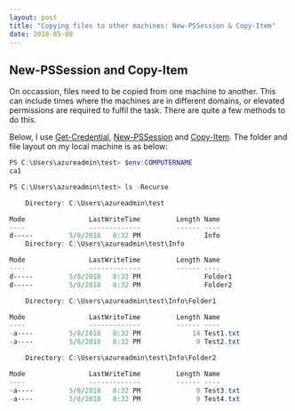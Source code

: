 ```yaml
---
layout: post
title: "Copying files to other machines: New-PSSession & Copy-Item"
date: 2018-05-08
---
```

## New-PSSession and Copy-Item
On occassion, files need to be copied from one machine to another. This can include times where the machines are in different domains, or elevated permissions are required to fulfil the task. There are quite a few methods to do this. 

Below, I use [Get-Credential](https://docs.microsoft.com/en-us/powershell/module/microsoft.powershell.security/get-credential?view=powershell-6), [New-PSSession](https://docs.microsoft.com/en-us/powershell/module/microsoft.powershell.core/new-pssession?view=powershell-6) and [Copy-Item](https://docs.microsoft.com/en-us/powershell/module/microsoft.powershell.management/copy-item?view=powershell-6). 
The folder and file layout on my local machine is as below:

```PowerShell
PS C:\Users\azureadmin\test> $env:COMPUTERNAME
ca1

PS C:\Users\azureadmin\test> ls -Recurse

    Directory: C:\Users\azureadmin\test

Mode                LastWriteTime         Length Name                               
----                -------------         ------ ----
d-----         5/8/2018   8:32 PM                Info                                                                                    
    Directory: C:\Users\azureadmin\test\Info

Mode                LastWriteTime         Length Name 
----                -------------         ------ ---- 
d-----         5/8/2018   8:32 PM                Folder1  
d-----         5/8/2018   8:32 PM                Folder2 

    Directory: C:\Users\azureadmin\test\Info\Folder1

Mode                LastWriteTime         Length Name 
----                -------------         ------ ----   
-a----         5/8/2018   8:32 PM             14 Test1.txt   
-a----         5/8/2018   8:32 PM              0 Test2.txt                                                                                                              

    Directory: C:\Users\azureadmin\test\Info\Folder2

Mode                LastWriteTime         Length Name    
----                -------------         ------ ----     
-a----         5/8/2018   8:32 PM              0 Test3.txt  
-a----         5/8/2018   8:32 PM              0 Test4.txt
```


```PowerShell


```


